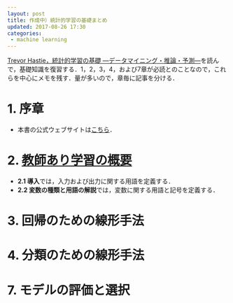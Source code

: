 ```yaml
---
layout: post
title: 作成中）統計的学習の基礎まとめ
updated: 2017-08-26 17:30 
categories:
 - machine learning
---
```


[Trevor Hastie，統計的学習の基礎 ―データマイニング・推論・予測―](http://www.kyoritsu-pub.co.jp/bookdetail/9784320123625)を読んで，基礎知識を復習する．1，2，3，4，および7章が必読とのことなので，これらを中心にメモを残す．量が多いので，章毎に記事を分ける．

# 1. 序章

* 本書の公式ウェブサイトは[こちら](https://web.stanford.edu/~hastie/ElemStatLearn/)．

# 2. [教師あり学習の概要](https://haltaro.github.io/2017/08/26/section2)

* **2.1 導入**では，入力および出力に関する用語を定義する．
* **2.2 変数の種類と用語の解説**では，変数に関する用語と記号を定義する．

# 3. 回帰のための線形手法

# 4. 分類のための線形手法

# 7. モデルの評価と選択

